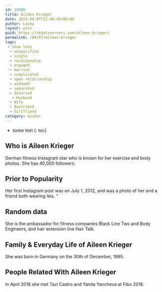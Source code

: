 ```yaml
---
id: 19300
title: Aileen Krieger
date: 2021-04-07T22:48:45+00:00
author: Laima
layout: post
guid: https://ukdataservers.com/aileen-krieger/
permalink: /04/07/aileen-krieger
tags:
 - show love
  - unspecified
  - single
  - relationship
  - engaged
  - married
  - complicated
  - open relationship
  - widowed
  - separated
  - divorced
   - Husband
  - Wife
  - Boyfriend
  - Girlfriend
category: Guides
---
```


* some text
{: toc}


## Who is Aileen Krieger
                  
                  
                  
German fitness Instagram star who is known for her exercise and body photos. She has 40,000 followers. 
                  
              
            
              
            
                
                
                
## Prior to Popularity
                  
                  
                  
Her first Instagram post was on July 1, 2012, and was a photo of her and a friend both wearing leis. &#8220;
                  
              
            
              
            
                
                
                
## Random data
                  
                  
                  
She is the ambassador for fitness companies Black Line Two and Body Engineers, and hair extension line Hair Talk.  
                  
              
            
              
            
                
                
                
## Family & Everyday Life of Aileen Krieger
                  
                  
                  
She was born in Germany on the 30th of December, 1995. 
                  
              
            
              
            
                
                
                
## People Related With Aileen Krieger
                  
                  
                  
In April 2018 she met Tavi Castro and Yanita Yancheva at Fibo 2018. 
                  
              
            
              
            
                
              
            
              
              
            
            
              
            
          
          
          
